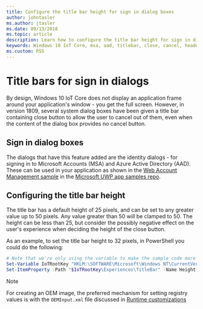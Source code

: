 ```yaml
---
title: Configure the title bar height for sign in dialog boxes
author: johntasler
ms.author: jtasler
ms.date: 09/13/2018
ms.topic: article
description: Learn how to configure the title bar height for sign in dialog boxes in Windows 10 IoT Core, version 1809. 
keywords: Windows 10 IoT Core, msa, aad, titlebar, close, cancel, headed, web, account, WebAccountManagement, sign-in , sign
ms.custom: RS5
---
```


# Title bars for sign in dialogs

By design, Windows 10 IoT Core does not display an application frame around your application's window
\- you get the full screen. However, in version 1809, several system dialog boxes have been given a
title bar containing close button to allow the user to cancel out of them, even when the content of
the dialog box provides no cancel button.

## Sign in dialog boxes

The dialogs that have this feature added are the identity dialogs - for signing in to Microsoft
Accounts (MSA) and Azure Active Directory (AAD). These can be used in your application as shown
in the [Web Account Management sample](https://github.com/Microsoft/Windows-universal-samples/tree/master/Samples/WebAccountManagement)
in the [Microsoft UWP app samples repo](https://github.com/Microsoft/Windows-universal-samples).

## Configuring the title bar height

The title bar has a default height of 25 pixels, and can be set to any greater value up to 50 pixels. Any value
greater than 50 will be clamped to 50. The height can be less than 25, but consider the possibly negative effect
on the user's experience when deciding the height of the close button.

As an example, to set the title bar height to 32 pixels, in PowerShell you could do the following:
```powershell
# Note that we're only using the variable to make the sample code more narrow
Set-Variable IoTRootKey "HKLM:\SOFTWARE\Microsoft\Windows NT\CurrentVersion\Winlogon\IoTShellExtension"
Set-ItemProperty -Path "$IoTRootKey\Experiences\TitleBar" -Name Height -Type DWord -Value 32
```

> [!NOTE]
> For creating an OEM image, the preferred mechanism for setting registry values is with the
> `OEMInput.xml` file discussed in
> [Runtime customizations](/windows-hardware/manufacture/iot/oscustomizations#runtime-customizations)
